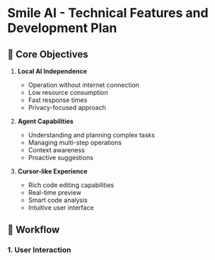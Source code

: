 # Smile AI - Technical Features and Development Plan

## 🎯 Core Objectives

1. **Local AI Independence**
   - Operation without internet connection
   - Low resource consumption
   - Fast response times
   - Privacy-focused approach

2. **Agent Capabilities**
   - Understanding and planning complex tasks
   - Managing multi-step operations
   - Context awareness
   - Proactive suggestions

3. **Cursor-like Experience**
   - Rich code editing capabilities
   - Real-time preview
   - Smart code analysis
   - Intuitive user interface

## 🔄 Workflow

### 1. User Interaction